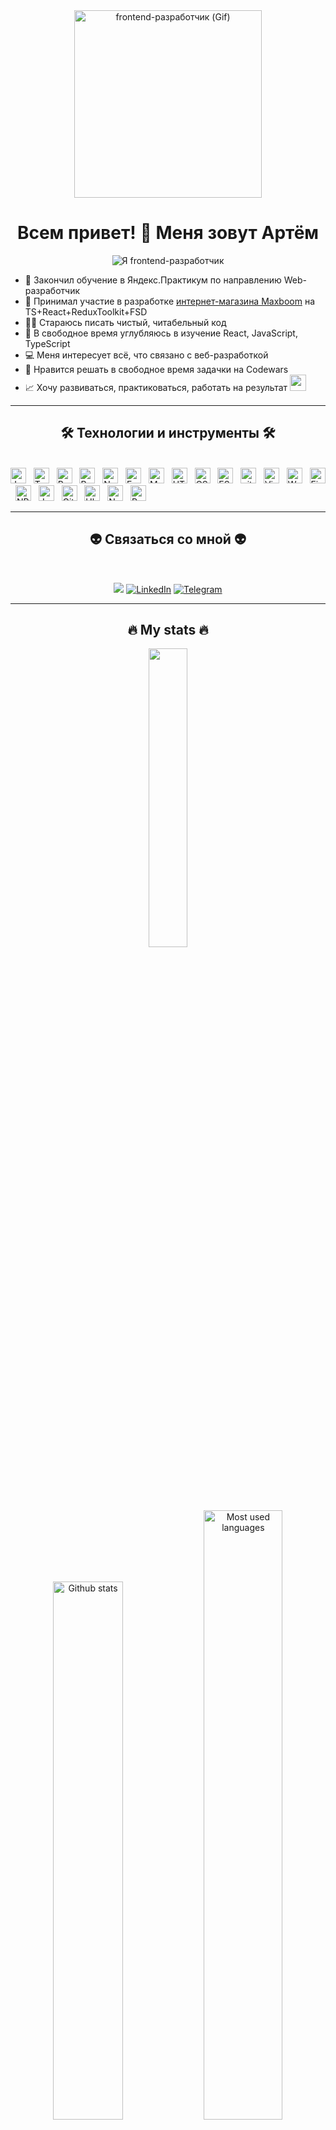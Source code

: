 <div align="center">
  <img src="https://media.giphy.com/media/v1.Y2lkPTc5MGI3NjExZDRkZjI1MTMxZWU0YTAxMzZlMTE4MWVhMTViMTFkYmEwMzM4NjRhOCZjdD1n/Y4ak9Ki2GZCbJxAnJD/giphy.gif" alt="frontend-разработчик (Gif)" width="300"/>
</div>

<h1 align="center">Всем привет! 🖖 Меня зовут Артём</h2>

<p align="center" width="90%"><img src="https://readme-typing-svg.herokuapp.com?font=Fira+Code&weight=600&size=24&duration=3600&pause=1000&color=1E75DD&center=true&width=360&lines=%D0%B8+%D1%8F+frontend-%D1%80%D0%B0%D0%B7%D1%80%D0%B0%D0%B1%D0%BE%D1%82%D1%87%D0%B8%D0%BA" alt="Я frontend-разработчик"/></p>


<!--<h2 align="center">Hi there 👋, I'm Artem Sibisov </h2>-->
<!--<h3 align="center">a frontend developer.</h3>-->

<!--Live long and prosper
Успехов, мира и процветания!

Hey all 👋 I'm Artem, and I create all kinds of frontend magic.
🌱 Ищу компанию, в которой можно создавать что-то полезное и важное для людей.
✍🏻 Хочу писать чистый читабельный код
💻I'm interested in everything related to web-development.
🤝I want to work in a friendly team.
📄I strive to learn new frameworks.
📈Development, practice and work for the result.
👨‍💻 I want to create high-quality websites that help people solve their tasks.
⚡ I am looking for a strong and friendly team for these tasks 🧠
- 📫 How to reach me: [777artsib@gmail.com](mailto:777artsib@gmail.com)
- 🌱 I’m currently learning React, JavaScript, TypeScript.
✨ Активно развиваюсь в своей профессии. Ищу интересные проекты для стажировки и получения новых знаний.
-->


- 🚀 Закончил обучение в Яндекс.Практикум по направлению Web-разработчик
- 🛒 Принимал участие в разработке [интернет-магазина Maxboom](https://github.com/Studio-Yandex-Practicum/maxboom_frontend) на TS+React+ReduxToolkit+FSD
- ✍🏻 Стараюсь писать чистый, читабельный код
- 🌱 В свободное время углубляюсь в изучение React, JavaScript, TypeScript
- 💻 Меня интересует всё, что связано с веб-разработкой
- 🤩 Нравится решать в свободное время задачки на Codewars
- 📈 Хочу развиваться, практиковаться, работать на результат <img src="https://media.giphy.com/media/WUlplcMpOCEmTGBtBW/giphy.gif" width="26">
<!--- ✍🏻 Хочу писать чистый читабельный код-->
<!-- - 🤝 Хочу работать в дружной команде -->


  
  ---
  

    
  <h2 align="center">🛠 Технологии и инструменты 🛠</h2>
  <br>
  <!-- https://simpleicons.org/ -->
 <span><img src="https://img.shields.io/badge/JavaScript-282C34?logo=javascript&logoColor=F7DF1E" alt="JavaScript logo" title="JavaScript" height="25" /></span>
&nbsp;
<span><img src="https://img.shields.io/badge/TypeScript-282C34?logo=typescript&logoColor=3178C6" alt="TypeScript logo" title="TypeScript" height="25" /></span>
&nbsp;
<span><img src="https://img.shields.io/badge/ReactJS-282C34?logo=react&logoColor=61DAFB" alt="ReactJS logo" title="ReactJS" height="25" /></span>
&nbsp;
<span><img src="https://img.shields.io/badge/Redux-282C34?logo=redux&logoColor=764ABC" alt="Redux logo" title="Redux" height="25" /></span>
<!--&nbsp;
<span><img src="https://img.shields.io/badge/Vue.js-282C34?logo=vue.js&logoColor=4FC08D" alt="Vue.js logo" title="Vue.js" height="25" /></span>
&nbsp;
<span><img src="https://img.shields.io/badge/Nuxt.js-282C34?logo=nuxt.js&logoColor=4FC08D" alt="Nuxt.js logo" title="Nuxt.js" height="25" /></span>-->
&nbsp;
<span><img src="https://img.shields.io/badge/Node.js-282C34?logo=node.js&logoColor=00F200" alt="Node.js logo" title="Node.js" height="25" /></span>
&nbsp;
<span><img src="https://img.shields.io/badge/Express-282C34?logo=express&logoColor=FFFFFF" alt="Express.js logo" title="Express.js" height="25" /></span>
&nbsp;
<span><img src="https://img.shields.io/badge/MongoDB-282C34?logo=mongodb&logoColor=47A248" alt="MongoDB logo" title="MongoDB" height="25" /></span>
<!--&nbsp;
<span><img src="https://img.shields.io/badge/Tailwind%20CSS-282C34?logo=tailwind-css&logoColor=38B2AC" alt="TailwindCSS logo" title="TailwindCSS" height="25" /></span>
&nbsp;
<span><img src="https://img.shields.io/badge/Three.js-282C34?logo=three.js&logoColor=FFFFFF" alt="Three.js logo" title="Three.js" height="25" /></span>-->
&nbsp;
<span><img src="https://img.shields.io/badge/HTML5-282C34?logo=html5&logoColor=E34F26" alt="HTML5 logo" title="HTML5" height="25" /></span>
&nbsp;
<span><img src="https://img.shields.io/badge/CSS3-282C34?logo=css3&logoColor=1572B6" alt="CSS3 logo" title="CSS3" height="25" /></span>
<!--&nbsp;
<span><img src="https://img.shields.io/badge/Sass-282C34?logo=sass&logoColor=CC6699" alt="SASS logo" title="SASS" height="25" /></span>-->
<!--&nbsp;
<span><img src="https://img.shields.io/badge/Bootstrap-282C34?logo=bootstrap&logoColor=7952B3" alt="Bootstrap logo" title="Bootstrap" height="25" /></span>-->
&nbsp;
<span><img src="https://img.shields.io/badge/ESLint-282C34?logo=eslint&logoColor=4B32C3" alt="ESLint logo" title="ESLint" height="25" /></span>
&nbsp;
<span><img src="https://img.shields.io/badge/git-282C34?logo=git&logoColor=F05032" alt="git logo" title="git" height="25" /></span>
&nbsp;
<span><img src="https://img.shields.io/badge/VS%20Code-282C34?logo=visual-studio-code&logoColor=007ACC" alt="Visual Studio Code logo" title="Visual Studio Code" height="25" /></span>
<!--&nbsp;
<span><img src="https://img.shields.io/badge/Firebase-282C34?logo=firebase&logoColor=FFCA28" alt="Firebase logo" title="Firebase" height="25" /></span>
&nbsp;
<span><img src="https://img.shields.io/badge/WordPress-282C34?logo=wordPress&logoColor=21759B" alt="WordPress logo" title="WordPress" height="25" /></span>
&nbsp;-->
&nbsp;
<span><img src="https://img.shields.io/badge/Webpack-282C34?style=flat&logo=webpack" alt="Webpack logo" title="Webpack" height="25" /></span>
&nbsp;
<span><img src="https://img.shields.io/badge/Figma-282C34?style=flat&logo=figma" alt="Figma logo" title="Figma" height="25" /></span>
&nbsp;
<span><img src="https://img.shields.io/badge/NPM-282C34?style=flat&logo=npm" alt="NPM logo" title="NPM" height="25" /></span>
&nbsp;
<span><img src="https://img.shields.io/badge/Jest-282C34?style=flat&logo=jest" alt="Jest logo" title="Jest" height="25" /></span>
&nbsp;
<span><img src="https://img.shields.io/badge/Github-282C34?style=flat&logo=github" alt="Github logo" title="Github" height="25" /></span>
&nbsp;
<span><img src="https://img.shields.io/badge/Ubuntu-282C34?style=flat&logo=ubuntu" alt="Ubuntu logo" title="Ubuntu" height="25" /></span>
&nbsp;
<span><img src="https://img.shields.io/badge/Nginx-282C34?style=flat&logo=Nginx" alt="Nginx logo" title="Nginx" height="25" /></span>
&nbsp;
<span><img src="https://img.shields.io/badge/Postman-282C34?style=flat&logo=postman" alt="Postman logo" title="Postman" height="25" /></span>
&nbsp;


  
  ---
  

 
<h2 align="center">👽 Cвязаться со мной 👽</h2>
<br>
<!-- https://icons8.com - ранее брал здесь
 <a href="https://instagram.com/artem-sibisov" target="_blank">
    <img src="https://img.icons8.com/bubbles/100/000000/instagram.png" alt="artem-sibisov-instagram" />
  </a> 
-->

<div align="center">

<a href="mailto:777artsib@gmail.com"><img src="https://img.shields.io/badge/Gmail-D14836?style=for-the-badge&logo=gmail&logoColor=white"></a>
[![LinkedIn](https://img.shields.io/badge/LinkedIn-0A66C2.svg?style=for-the-badge&logo=LinkedIn&logoColor=white)](https://www.linkedin.com/in/artem-sibisov/)
[![Telegram](https://img.shields.io/badge/-Telegram-0088cc?style=for-the-badge&logo=Telegram&logoColor=white)](https://t.me/artem_sibisov)

</div>


  
  ---
  

  
<h2 align="center">🔥 My stats 🔥</h2>
<p align="center"><img width="35%" src="https://www.codewars.com/users/Sibisov-Artem/badges/large"></p> 

<div align="center">
  <img width="47%" src="https://github-readme-stats-sigma-five.vercel.app/api?username=Sibisov-Artem&show_icons=true&theme=tokyonight" alt="Github stats" />
  <img width="50%" src="https://github-readme-stats-sigma-five.vercel.app/api/top-langs?username=Sibisov-Artem&theme=tokyonight&show_icons=true&locale=en&layout=compact" alt="Most used languages" />
</div>

---

### ***<p align="center">Всем успехов, мира и процветания!</p>***

<!--
**Sibisov-Artem/Sibisov-Artem** is a ✨ _special_ ✨ repository because its `README.md` (this file) appears on your GitHub profile.

Here are some ideas to get you started:

- 🔭 I’m currently working on ...
- 🌱 I’m currently learning ...
- 👯 I’m looking to collaborate on ...
- 🤔 I’m looking for help with ...
- 💬 Ask me about ...
- 📫 How to reach me: ...
- 😄 Pronouns: ...
- ⚡ Fun fact: ...
-->

![](https://komarev.com/ghpvc/?username=Sibisov-Artem)
